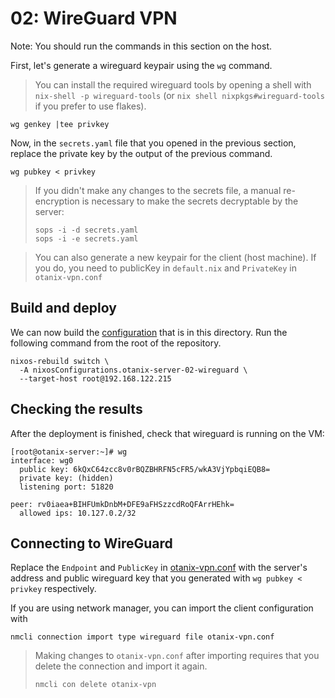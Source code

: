 # 02: WireGuard VPN

Note: You should run the commands in this section on the host.

First, let's generate a wireguard keypair using the `wg` command.

> You can install the required wireguard tools by opening a shell with `nix-shell -p wireguard-tools` (or `nix shell nixpkgs#wireguard-tools` if you prefer to use flakes).

```
wg genkey |tee privkey
```

Now, in the `secrets.yaml` file that you opened in the previous section, replace the private key by the output of the previous command.

```
wg pubkey < privkey
```

> If you didn't make any changes to the secrets file, a manual re-encryption is necessary to make the secrets decryptable by the server:
> 
> ```
> sops -i -d secrets.yaml
> sops -i -e secrets.yaml
> ```

> You can also generate a new keypair for the client (host machine). If you do, you need to publicKey in `default.nix` and `PrivateKey` in `otanix-vpn.conf`

## Build and deploy

We can now build the [configuration](./default.nix) that is in this directory.
Run the following command from the root of the repository.

```
nixos-rebuild switch \
  -A nixosConfigurations.otanix-server-02-wireguard \
  --target-host root@192.168.122.215
```

## Checking the results

After the deployment is finished, check that wireguard is running on the VM:

```
[root@otanix-server:~]# wg
interface: wg0
  public key: 6kQxC64zcc8v0rBQZBHRFN5cFR5/wkA3VjYpbqiEQB8=
  private key: (hidden)
  listening port: 51820

peer: rv0iaea+BIHFUmkDnbM+DFE9aFHSzzcdRoQFArrHEhk=
  allowed ips: 10.127.0.2/32
```

## Connecting to WireGuard

Replace the `Endpoint` and `PublicKey` in [otanix-vpn.conf](./otanix-vpn.conf) with the server's address and public wireguard key that you generated with `wg pubkey < privkey` respectively.

If you are using network manager, you can import the client configuration with

```
nmcli connection import type wireguard file otanix-vpn.conf
```

> Making changes to `otanix-vpn.conf` after importing requires that you delete the connection and import it again.
>
> ```
> nmcli con delete otanix-vpn
> ```